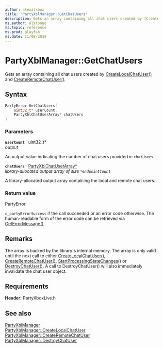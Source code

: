 ```yaml
---
author: alexatxbox
title: "PartyXblManager::GetChatUsers"
description: Gets an array containing all chat users created by [CreateLocalChatUser()](partyxblmanager_createlocalchatuser.md) and [CreateRemoteChatUser()](partyxblmanager_createremotechatuser.md).
ms.author: alstonge
ms.topic: reference
ms.prod: playfab
ms.date: 11/08/2019
---
```


# PartyXblManager::GetChatUsers  

Gets an array containing all chat users created by [CreateLocalChatUser()](partyxblmanager_createlocalchatuser.md) and [CreateRemoteChatUser()](partyxblmanager_createremotechatuser.md).  

## Syntax  
  
```cpp
PartyError GetChatUsers(  
    uint32_t* userCount,  
    PartyXblChatUserArray* chatUsers  
)  
```  
  
### Parameters  
  
**`userCount`** &nbsp; uint32_t*  
*output*  
  
An output value indicating the number of chat users provided in `chatUsers`.  
  
**`chatUsers`** &nbsp; [PartyXblChatUserArray*](../../../../../networking/xblreference/xbltypedefs.md)  
*library-allocated output array of size `*endpointCount`*  
  
A library-allocated output array containing the local and remote chat users.  
  
  
### Return value  
PartyError
  
```c_partyErrorSuccess``` if the call succeeded or an error code otherwise. The human-readable form of the error code can be retrieved via [GetErrorMessage()](partyxblmanager_geterrormessage.md).
  
## Remarks  
  
The array is backed by the library's internal memory. The array is only valid until the next call to either [CreateLocalChatUser()](partyxblmanager_createlocalchatuser.md), [CreateRemoteChatUser()](partyxblmanager_createremotechatuser.md), [StartProcessingStateChanges()](partyxblmanager_startprocessingstatechanges.md) or [DestroyChatUser()](partyxblmanager_destroychatuser.md). A call to DestroyChatUser() will also immediately invalidate the chat user object.
  
## Requirements  
  
**Header:** PartyXboxLive.h
  
## See also  
[PartyXblManager](../partyxblmanager.md)  
[PartyXblManager::CreateLocalChatUser](partyxblmanager_createlocalchatuser.md)  
[PartyXblManager::CreateRemoteChatUser](partyxblmanager_createremotechatuser.md)  
[PartyXblManager::DestroyChatUser](partyxblmanager_destroychatuser.md)
  
  

